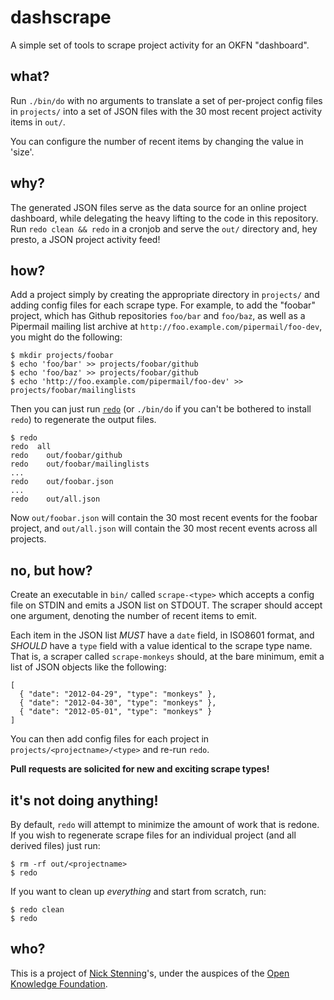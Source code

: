 dashscrape
==========

A simple set of tools to scrape project activity for an OKFN "dashboard".

what?
-----

Run `./bin/do` with no arguments to translate a set of per-project config files in `projects/` into a set of JSON files with the 30 most recent project activity items in `out/`.

You can configure the number of recent items by changing the value in 'size'.

why?
----

The generated JSON files serve as the data source for an online project dashboard, while delegating the heavy lifting to the code in this repository. Run `redo clean && redo` in a cronjob and serve the `out/` directory and, hey presto, a JSON project activity feed!

how?
----

Add a project simply by creating the appropriate directory in `projects/` and adding config files for each scrape type. For example, to add the "foobar" project, which has Github repositories `foo/bar` and `foo/baz`, as well as a Pipermail mailing list archive at `http://foo.example.com/pipermail/foo-dev`, you might do the following:

    $ mkdir projects/foobar
    $ echo 'foo/bar' >> projects/foobar/github
    $ echo 'foo/baz' >> projects/foobar/github
    $ echo 'http://foo.example.com/pipermail/foo-dev' >> projects/foobar/mailinglists

Then you can just run [`redo`](https://github.com/apenwarr/redo) (or `./bin/do` if you can't be bothered to install `redo`) to regenerate the output files.

    $ redo
    redo  all
    redo    out/foobar/github
    redo    out/foobar/mailinglists
    ...
    redo    out/foobar.json
    ...
    redo    out/all.json

Now `out/foobar.json` will contain the 30 most recent events for the foobar project, and `out/all.json` will contain the 30 most recent events across all projects.

no, but how?
------------

Create an executable in `bin/` called `scrape-<type>` which accepts a config file on STDIN and emits a JSON list on STDOUT. The scraper should accept one argument, denoting the number of recent items to emit.

Each item in the JSON list *MUST* have a `date` field, in ISO8601 format, and *SHOULD* have a `type` field with a value identical to the scrape type name. That is, a scraper called `scrape-monkeys` should, at the bare minimum, emit a list of JSON objects like the following:

    [
      { "date": "2012-04-29", "type": "monkeys" },
      { "date": "2012-04-30", "type": "monkeys" },
      { "date": "2012-05-01", "type": "monkeys" }
    ]

You can then add config files for each project in `projects/<projectname>/<type>` and re-run `redo`.

**Pull requests are solicited for new and exciting scrape types!**

it's not doing anything!
------------------------

By default, `redo` will attempt to minimize the amount of work that is redone. If you wish to regenerate scrape files for an individual project (and all derived files) just run:

    $ rm -rf out/<projectname>
    $ redo

If you want to clean up *everything* and start from scratch, run:

    $ redo clean
    $ redo

who?
----

This is a project of [Nick Stenning](http://whiteink.com)'s, under the auspices of the [Open Knowledge Foundation](http://okfn.org).
